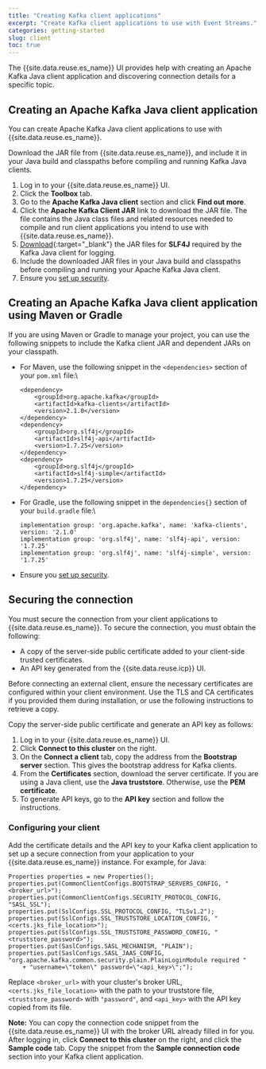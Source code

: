 ```yaml
---
title: "Creating Kafka client applications"
excerpt: "Create Kafka client applications to use with Event Streams."
categories: getting-started
slug: client
toc: true
---
```


The {{site.data.reuse.es_name}} UI provides help with creating an Apache Kafka Java client application and discovering connection details for a specific topic.

## Creating an Apache Kafka Java client application

You can create Apache Kafka Java client applications to use with {{site.data.reuse.es_name}}.

Download the JAR file from {{site.data.reuse.es_name}}, and include it in your Java build and classpaths before compiling and running Kafka Java clients.

1. Log in to your {{site.data.reuse.es_name}} UI.
2. Click the **Toolbox** tab.
3. Go to the **Apache Kafka Java client** section and click **Find out more**.
4. Click the **Apache Kafka Client JAR** link to download the JAR file. The file contains the Java class files and related resources needed to compile and run client applications you intend to use with {{site.data.reuse.es_name}}.
5. [Download](https://www.slf4j.org/download.html){:target="_blank"} the JAR files for **SLF4J** required by the Kafka Java client for logging.
6. Include the downloaded JAR files in your Java build and classpaths before compiling and running your Apache Kafka Java client.
7. Ensure you [set up security](#securing-the-connection).

## Creating an Apache Kafka Java client application using Maven or Gradle

If you are using Maven or Gradle to manage your project, you can use the following snippets to include the Kafka client JAR and dependent JARs on your classpath.

* For Maven, use the following snippet in the `<dependencies>` section of your `pom.xml` file:\\
   ```
   <dependency>
       <groupId>org.apache.kafka</groupId>
       <artifactId>kafka-clients</artifactId>
       <version>2.1.0</version>
   </dependency>
   <dependency>
       <groupId>org.slf4j</groupId>
       <artifactId>slf4j-api</artifactId>
       <version>1.7.25</version>
   </dependency>
   <dependency>
       <groupId>org.slf4j</groupId>
       <artifactId>slf4j-simple</artifactId>
       <version>1.7.25</version>
   </dependency>
   ```
* For Gradle, use the following snippet in the `dependencies{}` section of your `build.gradle` file:\\
   ```
   implementation group: 'org.apache.kafka', name: 'kafka-clients', version: '2.1.0'
   implementation group: 'org.slf4j', name: 'slf4j-api', version: '1.7.25'
   implementation group: 'org.slf4j', name: 'slf4j-simple', version: '1.7.25'
   ```
* Ensure you [set up security](#securing-the-connection).


## Securing the connection

You must secure the connection from your client applications to {{site.data.reuse.es_name}}. To secure the connection, you must obtain the following:

- A copy of the server-side public certificate added to your client-side trusted certificates.
- An API key generated from the {{site.data.reuse.icp}} UI.

Before connecting an external client, ensure the necessary certificates are configured within your client environment. Use the TLS and CA certificates if you provided them during installation, or use the following instructions to retrieve a copy.

Copy the server-side public certificate and generate an API key as follows:
1. Log in to your {{site.data.reuse.es_name}} UI.
2. Click **Connect to this cluster** on the right.
3. On the **Connect a client** tab, copy the address from the **Bootstrap server** section. This gives the bootstrap address for Kafka clients.
4. From the **Certificates** section, download the server certificate. If you are using a Java client, use the **Java truststore**. Otherwise, use the **PEM certificate**.
5. To generate API keys, go to the **API key** section and follow the instructions.

### Configuring your client

Add the certificate details and the API key to your Kafka client application to set up a secure connection from your application to your {{site.data.reuse.es_name}} instance. For example, for Java:

```
Properties properties = new Properties();
properties.put(CommonClientConfigs.BOOTSTRAP_SERVERS_CONFIG, "<broker_url>");
properties.put(CommonClientConfigs.SECURITY_PROTOCOL_CONFIG, "SASL_SSL");
properties.put(SslConfigs.SSL_PROTOCOL_CONFIG, "TLSv1.2");
properties.put(SslConfigs.SSL_TRUSTSTORE_LOCATION_CONFIG, "<certs.jks_file_location>");
properties.put(SslConfigs.SSL_TRUSTSTORE_PASSWORD_CONFIG, "<truststore_password>");
properties.put(SaslConfigs.SASL_MECHANISM, "PLAIN");
properties.put(SaslConfigs.SASL_JAAS_CONFIG, "org.apache.kafka.common.security.plain.PlainLoginModule required "
    + "username=\"token\" password=\"<api_key>\";");
```


Replace `<broker_url>` with your cluster's broker URL, `<certs.jks_file_location>` with the path to your truststore file, `<truststore_password>` with `"password"`, and `<api_key>` with the API key copied from its file.

**Note:** You can copy the connection code snippet from the {{site.data.reuse.es_name}} UI with the broker URL already filled in for you. After logging in, click **Connect to this cluster** on the right, and click the **Sample code** tab. Copy the snippet from the **Sample connection code** section into your Kafka client application.
